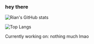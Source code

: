 ### hey there
![Rian's GitHub stats](https://github-readme-stats.vercel.app/api?username=Rian-Tan&count_private=true&show_icons=true&theme=nord)

![Top Langs](https://github-readme-stats.vercel.app/api/top-langs/?username=Rian-Tan&theme=nord&layout=compact)</br>


Currently working on:  nothing much lmao


<!--[terminal music](https://github.com/Rian-Tan/Terminal-music)-->

<!--
**Rian-Tan/Rian-Tan** is a ✨ _special_ ✨ repository because its `README.md` (this file) appears on your GitHub profile.

Here are some ideas to get you started:

- 🔭 I’m currently working on ...
- 🌱 I’m currently learning ...
- 👯 I’m looking to collaborate on ...
- 🤔 I’m looking for help with ...
- 💬 Ask me about ...
- 📫 How to reach me: ...
- 😄 Pronouns: ...
- ⚡ Fun fact: ...
-->
